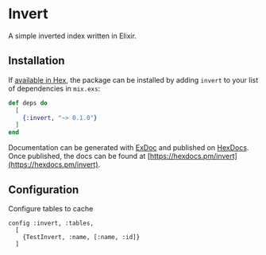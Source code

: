 # Invert

A simple inverted index written in Elixir.

## Installation

If [available in Hex](https://hex.pm/docs/publish), the package can be installed
by adding `invert` to your list of dependencies in `mix.exs`:

```elixir
def deps do
  [
    {:invert, "~> 0.1.0"}
  ]
end
```

Documentation can be generated with [ExDoc](https://github.com/elixir-lang/ex_doc)
and published on [HexDocs](https://hexdocs.pm). Once published, the docs can
be found at [https://hexdocs.pm/invert](https://hexdocs.pm/invert).

## Configuration

Configure tables to cache

```
config :invert, :tables,
  [
    {TestInvert, :name, [:name, :id]}
  ]
```
